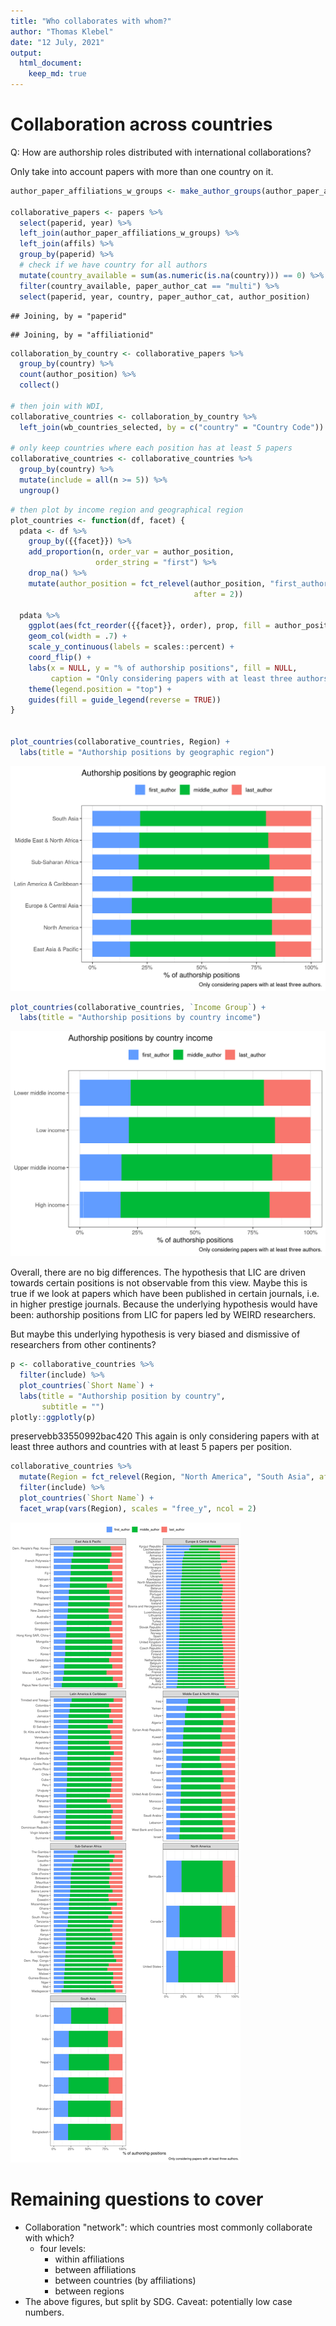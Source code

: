 ```yaml
---
title: "Who collaborates with whom?"
author: "Thomas Klebel"
date: "12 July, 2021"
output: 
  html_document:
    keep_md: true
---
```




# Collaboration across countries
Q: How are authorship roles distributed with international collaborations?

Only take into account papers with more than one country on it.



```r
author_paper_affiliations_w_groups <- make_author_groups(author_paper_affiliations)

collaborative_papers <- papers %>% 
  select(paperid, year) %>% 
  left_join(author_paper_affiliations_w_groups) %>% 
  left_join(affils) %>% 
  group_by(paperid) %>% 
  # check if we have country for all authors
  mutate(country_available = sum(as.numeric(is.na(country))) == 0) %>% 
  filter(country_available, paper_author_cat == "multi") %>% 
  select(paperid, year, country, paper_author_cat, author_position)
```

```
## Joining, by = "paperid"
```

```
## Joining, by = "affiliationid"
```


```r
collaboration_by_country <- collaborative_papers %>% 
  group_by(country) %>% 
  count(author_position) %>% 
  collect()

# then join with WDI, 
collaborative_countries <- collaboration_by_country %>% 
  left_join(wb_countries_selected, by = c("country" = "Country Code"))

# only keep countries where each position has at least 5 papers
collaborative_countries <- collaborative_countries %>% 
  group_by(country) %>% 
  mutate(include = all(n >= 5)) %>% 
  ungroup()
```


```r
# then plot by income region and geographical region
plot_countries <- function(df, facet) {
  pdata <- df %>% 
    group_by({{facet}}) %>% 
    add_proportion(n, order_var = author_position,
                   order_string = "first") %>% 
    drop_na() %>% 
    mutate(author_position = fct_relevel(author_position, "first_author", 
                                         after = 2))
  
  pdata %>% 
    ggplot(aes(fct_reorder({{facet}}, order), prop, fill = author_position)) +
    geom_col(width = .7) +
    scale_y_continuous(labels = scales::percent) +
    coord_flip() +
    labs(x = NULL, y = "% of authorship positions", fill = NULL,
         caption = "Only considering papers with at least three authors.") +
    theme(legend.position = "top") +
    guides(fill = guide_legend(reverse = TRUE))
}


plot_countries(collaborative_countries, Region) +
  labs(title = "Authorship positions by geographic region")
```

![](02-sdg_with_whom_files/figure-html/unnamed-chunk-3-1.png)<!-- -->


```r
plot_countries(collaborative_countries, `Income Group`) +
  labs(title = "Authorship positions by country income")
```

![](02-sdg_with_whom_files/figure-html/unnamed-chunk-4-1.png)<!-- -->

Overall, there are no big differences. The hypothesis that LIC are driven 
towards certain positions is not observable from this view. Maybe this is true
if we look at papers which have been published in certain journals, i.e. in 
higher prestige journals. Because the underlying hypothesis would have been:
authorship positions from LIC for papers led by WEIRD researchers.

But maybe this underlying hypothesis is very biased and dismissive of researchers
from other continents?



```r
p <- collaborative_countries %>% 
  filter(include) %>% 
  plot_countries(`Short Name`) +
  labs(title = "Authorship position by country", 
       subtitle = "")
plotly::ggplotly(p)
```

preservebb33550992bac420
This again is only considering papers with at least three authors and countries
with at least 5 papers per position.


```r
collaborative_countries %>% 
  mutate(Region = fct_relevel(Region, "North America", "South Asia", after = 5)) %>% 
  filter(include) %>% 
  plot_countries(`Short Name`) +
  facet_wrap(vars(Region), scales = "free_y", ncol = 2)
```

![](02-sdg_with_whom_files/figure-html/unnamed-chunk-6-1.png)<!-- -->


# Remaining questions to cover

- Collaboration "network": which countries most commonly collaborate with which?
  + four levels:
    - within affiliations
    - between affiliations
    - between countries (by affiliations)
    - between regions
- The above figures, but split by SDG. Caveat: potentially low case numbers.



